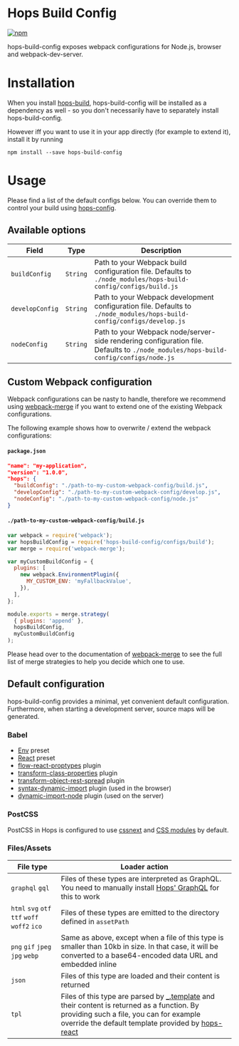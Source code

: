 # Hops Build Config

[![npm](https://img.shields.io/npm/v/hops-build-config.svg)](https://www.npmjs.com/package/hops-build-config)

hops-build-config exposes webpack configurations for Node.js, browser and webpack-dev-server.

# Installation

When you install [hops-build](https://github.com/xing/hops/tree/master/packages/build), hops-build-config will be installed as a dependency as well - so you don't necessarily have to separately install hops-build-config.

However iff you want to use it in your app directly (for example to extend it), install it by running

```
npm install --save hops-build-config
```

# Usage

Please find a list of the default configs below. You can override them to control your build using [hops-config](https://github.com/xing/hops/tree/master/packages/config).

## Available options

| Field           | Type     | Description                                                                                                                        |
| --------------- | -------- | ---------------------------------------------------------------------------------------------------------------------------------- |
| `buildConfig`   | `String` | Path to your Webpack build configuration file. Defaults to `./node_modules/hops-build-config/configs/build.js`                     |
| `developConfig` | `String` | Path to your Webpack development configuration file. Defaults to `./node_modules/hops-build-config/configs/develop.js`             |
| `nodeConfig`    | `String` | Path to your Webpack node/server-side rendering configuration file. Defaults to `./node_modules/hops-build-config/configs/node.js` |

## Custom Webpack configuration

Webpack configurations can be nasty to handle, therefore we recommend using [webpack-merge](https://www.npmjs.com/package/webpack-merge) if you want to extend one of the existing Webpack configurations.

The following example shows how to overwrite / extend the webpack configurations:

#### `package.json`

```JSON
"name": "my-application",
"version": "1.0.0",
"hops": {
  "buildConfig": "./path-to-my-custom-webpack-config/build.js",
  "developConfig": "./path-to-my-custom-webpack-config/develop.js",
  "nodeConfig": "./path-to-my-custom-webpack-config/node.js"
}
```

#### `./path-to-my-custom-webpack-config/build.js`

```javascript
var webpack = require('webpack');
var hopsBuildConfig = require('hops-build-config/configs/build');
var merge = require('webpack-merge');

var myCustomBuildConfig = {
  plugins: [
    new webpack.EnvironmentPlugin({
      MY_CUSTOM_ENV: 'myFallbackValue',
    }),
  ],
};

module.exports = merge.strategy(
  { plugins: 'append' },
  hopsBuildConfig,
  myCustomBuildConfig
);
```

Please head over to the documentation of [webpack-merge](https://www.npmjs.com/package/webpack-merge) to see the full list of merge strategies to help you decide which one to use.

## Default configuration

hops-build-config provides a minimal, yet convenient default configuration. Furthermore, when starting a development server, source maps will be generated.

### Babel

* [Env](http://babeljs.io/docs/plugins/preset-env/) preset
* [React](https://www.npmjs.com/package/babel-preset-react) preset
* [flow-react-proptypes](https://www.npmjs.com/package/babel-plugin-flow-react-proptypes) plugin
* [transform-class-properties](https://www.npmjs.com/package/babel-plugin-transform-class-properties) plugin
* [transform-object-rest-spread](https://www.npmjs.com/package/babel-plugin-transform-object-rest-spread) plugin
* [syntax-dynamic-import](https://www.npmjs.com/package/babel-plugin-syntax-dynamic-import) plugin (used in the browser)
* [dynamic-import-node](https://www.npmjs.com/package/babel-plugin-dynamic-import-node) plugin (used on the server)

### PostCSS

PostCSS in Hops is configured to use [cssnext](http://cssnext.io/) and [CSS modules](https://github.com/css-modules/css-modules) by default.

### Files/Assets

| File type                                     | Loader action                                                                                                                                                                                                                                                                       |
| --------------------------------------------- | ----------------------------------------------------------------------------------------------------------------------------------------------------------------------------------------------------------------------------------------------------------------------------------- |
| `graphql` `gql`                               | Files of these types are interpreted as GraphQL. You need to manually install [Hops' GraphQL](https://www.npmjs.com/package/hops-graphql) for this to work                                                                                                                          |
| `html` `svg` `otf` `ttf` `woff` `woff2` `ico` | Files of these types are emitted to the directory defined in `assetPath`                                                                                                                                                                                                            |
| `png` `gif` `jpeg` `jpg` `webp`               | Same as above, except when a file of this type is smaller than 10kb in size. In that case, it will be converted to a base64-encoded data URL and embedded inline                                                                                                                    |
| `json`                                        | Files of this type are loaded and their content is returned                                                                                                                                                                                                                         |
| `tpl`                                         | Files of this type are parsed by [\_.template](https://lodash.com/docs/4.17.4#template) and their content is returned as a function. By providing such a file, you can for example override the default template provided by [hops-react](https://www.npmjs.com/package/hops-react) |
